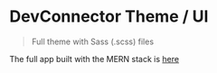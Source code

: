 # DevConnector Theme / UI

> Full theme with Sass (.scss) files

The full app built with the MERN stack is [here](https://github.com/bradtraversy/devconnector_2.0)
